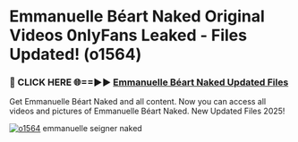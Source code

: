 # Emmanuelle Béart Naked Original Videos 0nlyFans Leaked - Files Updated! (o1564)

<h3>🔴 CLICK HERE 🌐==►► <a href="https://tinyurl.com/yckcrads" rel="nofollow">Emmanuelle Béart Naked Updated Files</a></h3>

Get Emmanuelle Béart Naked and all content. Now you can access all videos and pictures of Emmanuelle Béart Naked. New Updated Files 2025!

[![o1564](https://i.imgur.com/hpKpOFt.gif)](https://tinyurl.com/yckcrads)
emmanuelle seigner naked